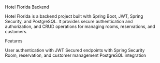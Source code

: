 Hotel Florida Backend

Hotel Florida is a backend project built with Spring Boot, JWT, Spring Security, and PostgreSQL. It provides secure authentication and authorization, and CRUD operations for managing rooms, reservations, and customers.

Features

User authentication with JWT
Secured endpoints with Spring Security
Room, reservation, and customer management
PostgreSQL integration
